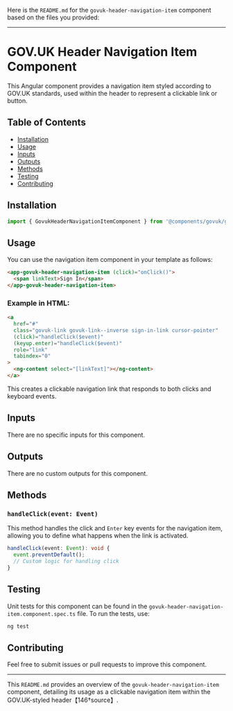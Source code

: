 Here is the `README.md` for the `govuk-header-navigation-item` component based on the files you provided:

---

# GOV.UK Header Navigation Item Component

This Angular component provides a navigation item styled according to GOV.UK standards, used within the header to represent a clickable link or button.

## Table of Contents

- [Installation](#installation)
- [Usage](#usage)
- [Inputs](#inputs)
- [Outputs](#outputs)
- [Methods](#methods)
- [Testing](#testing)
- [Contributing](#contributing)

## Installation

```typescript
import { GovukHeaderNavigationItemComponent } from '@components/govuk/govuk-header-navigation-item/govuk-header-navigation-item.component';
```

## Usage

You can use the navigation item component in your template as follows:

```html
<app-govuk-header-navigation-item (click)="onClick()">
  <span linkText>Sign In</span>
</app-govuk-header-navigation-item>
```

### Example in HTML:

```html
<a
  href="#"
  class="govuk-link govuk-link--inverse sign-in-link cursor-pointer"
  (click)="handleClick($event)"
  (keyup.enter)="handleClick($event)"
  role="link"
  tabindex="0"
>
  <ng-content select="[linkText]"></ng-content>
</a>
```

This creates a clickable navigation link that responds to both clicks and keyboard events.

## Inputs

There are no specific inputs for this component.

## Outputs

There are no custom outputs for this component.

## Methods

### `handleClick(event: Event)`

This method handles the click and `Enter` key events for the navigation item, allowing you to define what happens when the link is activated.

```typescript
handleClick(event: Event): void {
  event.preventDefault();
  // Custom logic for handling click
}
```

## Testing

Unit tests for this component can be found in the `govuk-header-navigation-item.component.spec.ts` file. To run the tests, use:

```bash
ng test
```

## Contributing

Feel free to submit issues or pull requests to improve this component.

---

This `README.md` provides an overview of the `govuk-header-navigation-item` component, detailing its usage as a clickable navigation item within the GOV.UK-styled header【146†source】.
